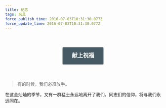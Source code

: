 ```yaml
---
title: 纪念
tags: 玩具
force_publish_time: 2016-07-03T10:31:30.077Z
force_update_time: 2016-07-03T10:31:30.077Z
---
```


<style>
.entry-container {
  text-align: center;
}
.post-entry {
  border: none;
  outline: 0;
  margin: 40px auto;
  padding: 15px 30px;
  
  font-size: 18px;
  line-height: 24px;
  color: white;
  font-weight: bolder;
  
  background-color: #455A64;
  transition: box-shadow 0.5s ease;
  box-shadow: rgba(0,0,0,.6) 0 2px 3px;
  
  border-radius: 2px;
  
  cursor: pointer;
}

.post-entry:hover {
  box-shadow: rgba(0,0,0,.6) 0 4px 6px;
}
</style>

<div class="entry-container">
  <a href="http://memorial.thsitg.org" style="opacity: 1">
    <button class="post-entry">献上祝福</button>
  </a>
</div>

> 有的时候，我们必须放手。

在这金灿灿的季节，又有一群猛士永远地离开了我们。同志们的信仰，将与我们永远同在。
